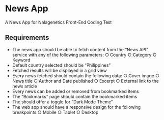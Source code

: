 # News App

A News App for Nalagenetics Front-End Coding Test

## Requirements

- The news app should be able to fetch content from the “News API” service with any of the following parameters:
    ○ Country
    ○ Category
    ○ Keyword
- Default country selected should be “Philippines”
- Fetched results will be displayed in a grid view
- Every news fetched should contain the following data:
    ○ Cover image
    ○ News title
    ○ Author and Date published
    ○ Excerpt
    ○ External link to the news article
- Every news can be added or removed from bookmarked items
- The “Bookmarks” page should contain the bookmarked items
- The should offer a toggle for “Dark Mode Theme”
- The web app should have a responsive design for the following breakpoints
    ○ Mobile
    ○ Tablet
    ○ Desktop
